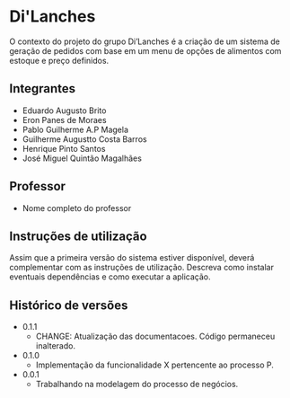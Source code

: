 # Di'Lanches

O contexto do projeto do grupo Di’Lanches é a criação de um sistema de geração de pedidos com base em um menu de opções de alimentos com estoque e preço definidos.

## Integrantes

* Eduardo Augusto Brito
* Eron Panes de Moraes
* Pablo Guilherme A.P Magela
* Guilherme Augustto Costa Barros
* Henrique Pinto Santos
* José Miguel Quintão Magalhães

## Professor

* Nome completo do professor

## Instruções de utilização

Assim que a primeira versão do sistema estiver disponível, deverá complementar com as instruções de utilização. Descreva como instalar eventuais dependências e como executar a aplicação.

## Histórico de versões

* 0.1.1
    * CHANGE: Atualização das documentacoes. Código permaneceu inalterado.
* 0.1.0
    * Implementação da funcionalidade X pertencente ao processo P.
* 0.0.1
    * Trabalhando na modelagem do processo de negócios.

